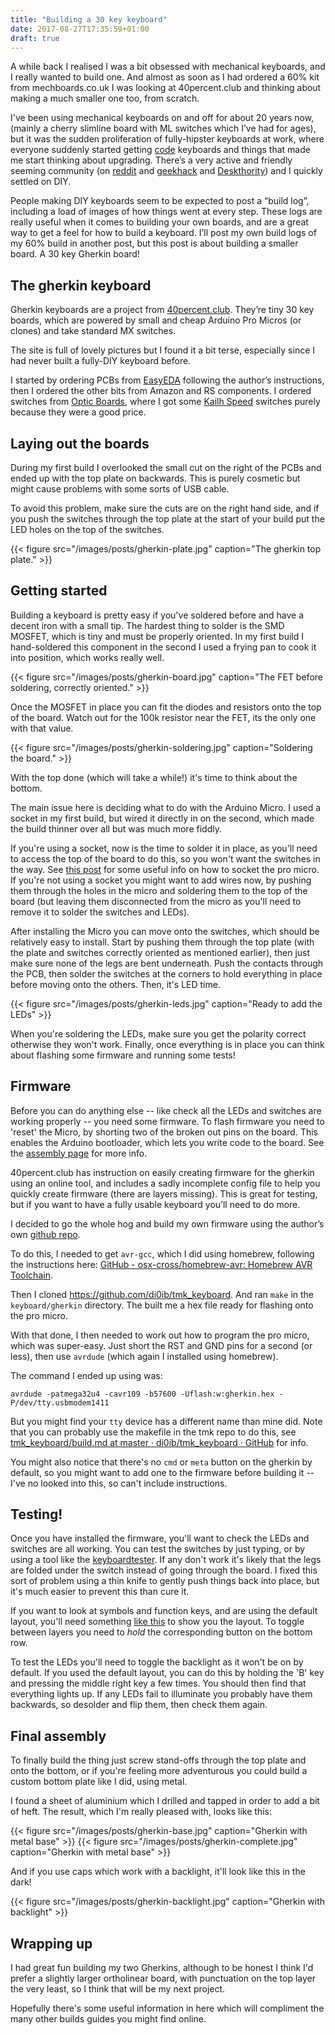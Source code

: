 ```yaml
---
title: "Building a 30 key keyboard"
date: 2017-08-27T17:35:59+01:00
draft: true
---
```


A while back I realised I was a bit obsessed with mechanical keyboards, and I
really wanted to build one. And almost as soon as I had ordered a 60% kit from
mechboards.co.uk I was looking at 40percent.club and thinking about making a
much smaller one too, from scratch.

I've been using mechanical keyboards on and off for about 20 years now, (mainly
a cherry slimline board with ML switches which I’ve had for ages), but it was
the sudden proliferation of fully-hipster keyboards at work, where everyone
suddenly started getting [code](https://codekeyboards.com/) keyboards and
things that made me start thinking about upgrading. There’s a very active and
friendly seeming community (on [reddit](https://reddit.com/r/mechanicalkeyboards) 
and [geekhack](https://geekhack.org/) and
[Deskthority](https://deskthority.net/)) and I quickly settled on DIY.

People making DIY keyboards seem to be expected to post a “build log”,
including a load of images of how things went at every step. These logs are
really useful when it comes to building your own boards, and are a great way to
get a feel for how to build a keyboard. I’ll post my own build logs of my 60%
build in another post, but this post is about building a smaller board. A 30
key Gherkin board!  

## The gherkin keyboard

Gherkin keyboards are a project from
[40percent.club](http://www.40percent.club/2016/11/gherkin.html,). They’re tiny
30 key boards, which are powered by small and cheap Arduino Pro Micros (or
clones) and take standard MX switches.

The site is full of lovely pictures but I found it a bit terse, especially
since I had never built a fully-DIY keyboard before.

I started by ordering PCBs from [EasyEDA](https://easyeda.com/) following the
author’s instructions, then I ordered the other bits from Amazon and RS
components. I ordered switches from [Optic Boards](https://opticboards.com/),
where I got some [Kailh Speed](https://opticboards.com/shop/kailh-speed)
switches purely because they were a good price.

## Laying out the boards

During my first build I overlooked the small cut on the right of the PCBs and
ended up with the top plate on backwards. This is purely cosmetic but might
cause problems with some sorts of USB cable.

To avoid this problem, make sure the cuts are on the right hand side, and if
you push the switches through the top plate at the start of your build put the
LED holes on the top of the switches.

{{< figure src="/images/posts/gherkin-plate.jpg" caption="The gherkin top plate." >}}

## Getting started

Building a keyboard is pretty easy if you've soldered before and have a decent iron with a small tip.
The hardest thing to solder is the SMD MOSFET, which is tiny and must be properly oriented. 
In my first build I hand-soldered this component in the second I used a frying
pan to cook it into position, which works really well.

{{< figure src="/images/posts/gherkin-board.jpg" caption="The FET before soldering, correctly oriented." >}}

Once the MOSFET in place you can fit the diodes and resistors onto the top of
the board. Watch out for the 100k resistor near the FET, its the only one with
that value.

{{< figure src="/images/posts/gherkin-soldering.jpg" caption="Soldering the board." >}}

With the top done (which will take a while!) it's time to think about the bottom.

The main issue here is deciding what to do with the Arduino Micro. 
I used a socket in my first build, but wired it directly in on the second, which made the
build thinner over all but was much more fiddly. 

If you're using a socket, now is the time to solder it in place, as you'll need
to access the top of the board to do this, so you won't want the switches in
the way. See [this post](http://www.40percent.club/2016/09/dual-controller-dual-matrix.html) for
some useful info on how to socket the pro micro. If you're not using a socket you might want to add 
wires now, by pushing them through the holes in the micro and soldering them to
the top of the board (but leaving them disconnected from the micro as you'll
need to remove it to solder the switches and LEDs). 

After installing the Micro you can move onto the switches, which should be relatively
easy to install. Start by pushing them through the top plate (with the plate
and switches correctly oriented as mentioned earlier), then just make sure none
of the legs are bent underneath. Push the contacts through the PCB, then solder
the switches at the corners to hold everything in place before moving onto the
others. Then, it's LED time.

{{< figure src="/images/posts/gherkin-leds.jpg" caption="Ready to add the LEDs" >}}

When you're soldering the LEDs, make sure you get the polarity correct
otherwise they won't work. Finally, once everything is in place you can think
about flashing some firmware and running some tests!

## Firmware

Before you can do anything else -- like check all the LEDs and switches are
working properly -- you need some firmware. To flash firmware you need to
'reset' the Micro, by shorting two of the broken out pins on the board. This enables the 
Arduino bootloader, which lets you write code to the board. See the
[assembly page](http://www.40percent.club/2016/12/gherkin-assembly.html) for
more info.

40percent.club has instruction on easily creating firmware for the gherkin
using an online tool, and includes a sadly incomplete config file to help you
quickly create firmware (there are layers missing).  This is great for testing,
but if you want to have a fully usable keyboard you’ll need to do more. 

I decided to go the whole hog and build my own firmware using the author’s own
[github
repo](https://github.com/di0ib/tmk_keyboard/blob/master/keyboard/gherkin/actionmap_gherkin.c).

To do this, I needed to get `avr-gcc`, which I did using homebrew, following
the instructions here: 
[GitHub - osx-cross/homebrew-avr: Homebrew AVR Toolchain](https://github.com/osx-cross/homebrew-avr). 

Then I cloned https://github.com/di0ib/tmk_keyboard. And ran `make` in the
`keyboard/gherkin` directory. The built me a hex file ready for flashing onto
the pro micro. 

With that done, I then needed to work out how to program the pro micro, which
was super-easy. Just short the RST and GND pins for a second (or less), then
use `avrdude` (which again I installed using homebrew). 

The command I ended up using was:

```
avrdude -patmega32u4 -cavr109 -b57600 -Uflash:w:gherkin.hex -P/dev/tty.usbmodem1411
```

But you might find your `tty` device has a different name than mine did. Note
that you can probably use the makefile in the tmk repo to do this, see
[tmk_keyboard/build.md at master · di0ib/tmk_keyboard · GitHub](https://github.com/di0ib/tmk_keyboard/blob/master/tmk_core/doc/build.md)
for info.

You might also notice that there's no `cmd` or `meta` button on the gherkin by
default, so you might want to add one to the firmware before building it --
I've no looked into this, so can't include instructions.

## Testing!

Once you have installed the firmware, you'll want to check the LEDs and switches are all working.
You can test the switches by just typing, or by using a tool like the [keyboardtester](http://www.keyboardtester.com/tester.html).
If any don't work it's likely that the legs are folded under the switch instead of going through the board.
I fixed this sort of problem using a thin knife to gently push things back into
place, but it's much easier to prevent this than cure it.

If you want to look at symbols and function keys, and are using the default layout, you'll need something 
[like this](http://www.keyboard-layout-editor.com/#/gists/7eac308ec268b36b0621bfca7500d20c)
to show you the layout.
To toggle between layers you need to *hold* the corresponding button on the bottom row.

To test the LEDs you'll need to toggle the backlight as it won't be on by
default.  If you used the default layout, you can do this by holding the 'B'
key and pressing the middle right key a few times. You should then find that
everything lights up. If any LEDs fail to illuminate you probably have them
backwards, so desolder and flip them, then check them again.

## Final assembly

To finally build the thing just screw stand-offs through the top plate and onto
the bottom, or if you're feeling more adventurous you could build a custom
bottom plate like I did, using metal.

I found a sheet of aluminium which I drilled and tapped in order to add a bit
of heft. The result, which I'm really pleased with, looks like this:

{{< figure src="/images/posts/gherkin-base.jpg" caption="Gherkin with metal base" >}}
{{< figure src="/images/posts/gherkin-complete.jpg" caption="Gherkin with metal base" >}}

And if you use caps which work with a backlight, it'll look like this in the dark! 

{{< figure src="/images/posts/gherkin-backlight.jpg" caption="Gherkin with backlight" >}}

## Wrapping up

I had great fun building my two Gherkins, although to be honest I think I'd
prefer a slightly larger ortholinear board, with punctuation on the top layer
the very least, so I think that will be my next project.

Hopefully there's some useful information in here which will
compliment the many other builds guides you might find online. 
